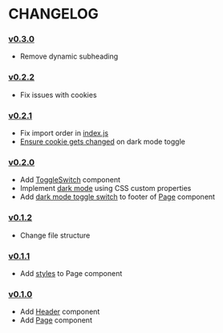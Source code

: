 # CHANGELOG

### [v0.3.0](https://github.com/speelynet/components/tree/v0.3.0)
- Remove dynamic subheading 

### [v0.2.2](https://github.com/speelynet/components/tree/v0.2.2)
- Fix issues with cookies 

### [v0.2.1](https://github.com/speelynet/components/tree/v0.2.1)
- Fix import order in [index.js](https://github.com/speelynet/components/tree/v0.2.1/src/index.js)
- [Ensure cookie gets changed](https://github.com/speelynet/components/tree/v0.2.1/src/Page.js#L58) on dark mode toggle 

### [v0.2.0](https://github.com/speelynet/components/tree/v0.2.0)
- Add [ToggleSwitch](https://github.com/speelynet/components/tree/v0.2.0/src/ToggleSwitch.js) component
- Implement [dark mode](https://github.com/speelynet/components/tree/v0.2.0/src/dark_mode.js) using CSS custom properties
- Add [dark mode toggle switch](https://github.com/speelynet/components/tree/v0.2.0/src/Page.js#L31) to footer of [Page](https://github.com/speelynet/components/tree/v0.2.0/src/Page.js) component

### [v0.1.2](https://github.com/speelynet/components/tree/v0.1.2)
- Change file structure

### [v0.1.1](https://github.com/speelynet/components/tree/v0.1.1)
- Add [styles](https://github.com/speelynet/components/tree/v0.1.1/src/Page.js#L39) to Page component

### [v0.1.0](https://github.com/speelynet/components/tree/v0.1.0)
- Add [Header](https://github.com/speelynet/components/tree/v0.1.0/src/Header.js) component
- Add [Page](https://github.com/speelynet/components/tree/v0.1.0/src/Page.js) component
